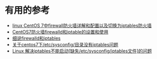 



# 有用的参考

* [linux CentOS 7中firewall防火墙详解和配置以及切换为iptables防火墙](https://blog.csdn.net/mengzuchao/article/details/81462403)
* [CentOS7防火墙firewalld和iptable的设置和使用](https://blog.csdn.net/lmb55/article/details/77076175)
* [细说firewalld和iptables](https://www.cnblogs.com/grimm/p/10345693.html)
* [关于centos7下/etc/sysconfig/目录没有iptables问题](https://blog.csdn.net/a837201942/article/details/76690916)
* [Linux 解决iptables不能启动[缺失/etc/sysconfig/iptables文件]的问题](https://blog.csdn.net/navioo/article/details/51732646)
